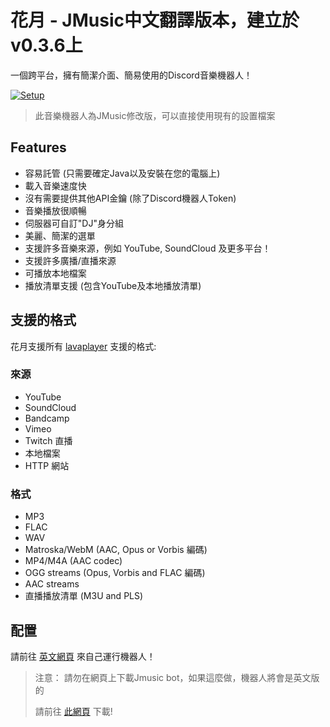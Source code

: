 # 花月 - JMusic中文翻譯版本，建立於v0.3.6上

一個跨平台，擁有簡潔介面、簡易使用的Discord音樂機器人！

[![Setup](http://i.imgur.com/VvXYp5j.png)](https://jmusicbot.com/setup)
> 此音樂機器人為JMusic修改版，可以直接使用現有的設置檔案

## Features
  * 容易託管 (只需要確定Java以及安裝在您的電腦上)
  * 載入音樂速度快
  * 沒有需要提供其他API金鑰 (除了Discord機器人Token)
  * 音樂播放很順暢
  * 伺服器可自訂"DJ"身分組
  * 美麗、簡潔的選單
  * 支援許多音樂來源，例如 YouTube, SoundCloud 及更多平台！
  * 支援許多廣播/直播來源
  * 可播放本地檔案
  * 播放清單支援 (包含YouTube及本地播放清單)

## 支援的格式
花月支援所有 [lavaplayer](https://github.com/sedmelluq/lavaplayer#supported-formats) 支援的格式:
### 來源
  * YouTube
  * SoundCloud
  * Bandcamp
  * Vimeo
  * Twitch 直播
  * 本地檔案
  * HTTP 網站
### 格式
  * MP3
  * FLAC
  * WAV
  * Matroska/WebM (AAC, Opus or Vorbis 編碼)
  * MP4/M4A (AAC codec)
  * OGG streams (Opus, Vorbis and FLAC 編碼)
  * AAC streams
  * 直播播放清單 (M3U and PLS)

## 配置
請前往 [英文網頁](https://jmusicbot.com/setup) 來自己運行機器人！
> 注意： 請勿在網頁上下載Jmusic bot，如果這麼做，機器人將會是英文版的
>
> 請前往 [此網頁](https://github.com/wolf-yuan-6115/flowermoon/releases) 下載!